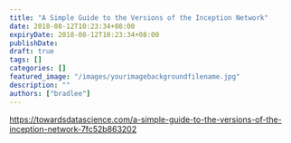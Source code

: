 ```yaml
---
title: "A Simple Guide to the Versions of the Inception Network"
date: 2018-08-12T10:23:34+08:00
expiryDate: 2018-08-12T10:23:34+08:00
publishDate:
draft: true
tags: []
categories: []
featured_image: "/images/yourimagebackgroundfilename.jpg"
description: ""
authors: ["bradlee"]
---
```



https://towardsdatascience.com/a-simple-guide-to-the-versions-of-the-inception-network-7fc52b863202
